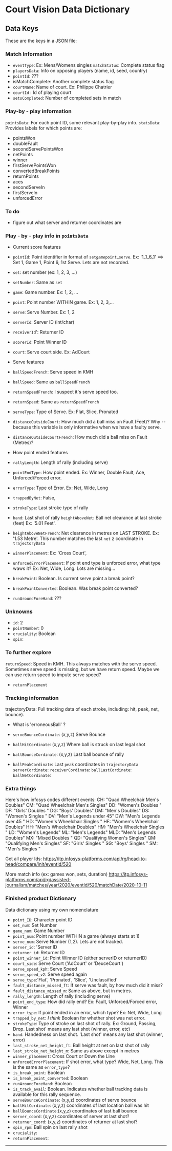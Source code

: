 # Court Vision Data Dictionary


## Data Keys

These are the keys in a JSON file:


### Match Information

* `eventType`: Ex: Mens/Womens singles
`matchStatus`: Complete status flag
* `playersData`: Info on opposing players (name, id, seed, country)
* `pointId`: ???
* isMatchComplete: Another complete status flag
* `courtName`: Name of court. Ex: Philippe Chatrier
* `courtId` : Id of playing court
* `setsCompleted`: Number of completed sets in match


### Play-by - play information 
`pointsData`: For each point ID, some relevant play-by-play info.
`statsData`: Provides labels for which points are:

* pointsWon
* doubleFault
* secondServePointsWon
* netPoints
* winner
* firstServePointsWon
* convertedBreakPoints
* returnPoints
* aces
* secondServeIn
* firstServeIn
* unforcedError




### To do

* figure out what server and returner coordinates are

### Play - by - play info in `pointsData`

* Current score features

* `pointId`: Point identifier in format of `set`_`game`_`point`_`serve`. Ex: '1_1_6_1' ==> Set 1, Game 1, Point 6, 1st Serve. Lets are not recorded. 
* `set`: set number (ex: 1, 2, 3, ...)
* `setNumber`: Same as `set`
* `game`: Game number. Ex: 1, 2, ...
* `point`: Point number WITHIN game. Ex: 1, 2, 3,...
* `serve`: Serve Number. Ex: 1, 2

* `serverId`: Server ID (int/char)
* `receiverId`': Returner ID 
* `scorerId`: Point Winner ID 
* `court`: Serve court side. Ex: AdCourt


* Serve features

* `ballSpeedFrench`: Serve speed in KMH 
* `ballSpeed`: Same as `ballSpeedFrench`
* `returnSpeedFrench`: I suspect it's serve speed too.
* `returnSpeed`: Same as `returnSpeedFrench`
* `serveType`: Type of Serve. Ex: Flat, Slice, Pronated
* `distanceOutsideCourt`: How much did a ball miss on Fault (Feet)? Why -- because this variable is only informative when we have a faulty serve.
* `distanceOutsideCourtFrench`: How much did a ball miss on Fault (Metres)?

* How point ended features

* `rallyLength`: Length of rally (including serve)
* `pointEndType`: How point ended. Ex: Winner, Double Fault, Ace, Unforced/Forced error.
* `errorType`: Type of Error. Ex: Net, Wide, Long 
* `trappedByNet`: False,
* `strokeType`: Last stroke type of rally
* `hand`: Last shot of rally
`heightAboveNet`: Ball net clearance at last stroke (feet) Ex: '5.01 Feet'. 
* `heightAboveNetFrench`: Net clearance in metres on LAST STROKE. Ex: '1.53 Metre'. This number matches the last `net` z coordinate in `trajectoryData`
* `winnerPlacement`: Ex: 'Cross Court',
* `unforcedErrorPlacement`: If point end type is unforced error, what type waws it? Ex: Net, Wide, Long. Lots are missing...
* `breakPoint`: Boolean. Is current serve point a break point? 
* `breakPointConverted`: Boolean. Was break point converted? 
* `runAroundForeHand`: ???

### Unknowns 
* `id`: 2
* `pointNumber`: 0
* `cruciality`: Boolean
* `spin`:

### To further explore
`returnSpeed`: Speed in KMH. This always matches with the serve speed.
Sometimes serve speed is missing, but we have return speed. Maybe we can use return speed to impute serve speed?

* `returnPlacement`



### Tracking information

trajectoryData: Full tracking data of each stroke, including: hit, peak, net, bounce).

* What is 'erroneousBall' ?


* `serveBounceCordinate`: (x,y,z) Serve Bounce
* `ballHitCordinate`: (x,y,z) Where ball is struck on last legal shot
* `ballBounceCordinate`: (x,y,z) Last ball bounce of rally
* `ballPeakCordinate`:  Last `peak` coordinates in `trajectoryData`
`serverCordinate`:
`receiverCordinate`:
`ballLastCordinate`:
`ballNetCordinate`:




### Extra things

Here's how infosys codes different events:
CH: "Quad Wheelchair Men's Doubles"
CM: "Quad Wheelchair Men's Singles"
DD: "Women's Doubles "
DF: "Girls' Doubles "
DG: "Boys' Doubles"
DM: "Men's Doubles"
DS: "Women's Singles "
DV: "Men's Legends under 45"
DW: "Men's Legends over 45  "
HD: "Women's Wheelchair Singles "
HF: "Women's Wheelchair Doubles"
HH: "Men's Wheelchair Doubles"
HM: "Men's Wheelchair Singles "
LD: "Women's Legends"
ML: "Men's Legends"
MLD: "Men's Legends Doubles"
MX: "Mixed Doubles "
QD: "Qualifying Women's Singles"
QM: "Qualifying Men's Singles"
SF: "Girls' Singles "
SG: "Boys' Singles "
SM: "Men's Singles "



Get all player Ids:
https://itp.infosys-platforms.com/api/rg/head-to-head/compare/init/eventId/520


More match info (ex: games won, sets, duration)
https://itp.infosys-platforms.com/api/rg/assisted-journalism/matches/year/2020/eventId/520/matchDate/2020-10-11



### Finished product Dictionary

Data dictionary using my own nomenclature


* `point_ID`: Character point ID
* `set_num`: Set Number
* `game_num`: Game Number
* `point_num`: Point number WITHIN a game (always starts at 1)
* `serve_num`: Serve Number (1,2). Lets are not tracked.
* `server_id`: 'Server ID
* `returner_id`: Returner ID
* `point_winner_id`: Point Winner ID (either serverID or returnerID)
* `court_side`: Serve Court ('AdCourt' or 'DeuceCourt')
* `serve_speed_kph`: Serve Speed
* `serve_speed_v2`: Serve speed again
* `serve_type`:'Flat', 'Pronated', 'Slice', 'Unclassified'
* `fault_distance_missed_ft`: If serve was fault, by how much did it miss?
* `fault_distance_missed_m`: Same as above, but in metres.
* `rally_length`: Length of rally (including serve)
* `point_end_type`: How did rally end? Ex: Fault, Unforced/Forced error, Winner
* `error_type`: If point ended in an error, which type? Ex: Net, Wide, Long
* `trapped_by_net`: *I think* Boolean for whether shot was net error.
* `strokeType`: Type of stroke on last shot of rally. Ex: Ground, Passing, Drop. Last shot' means any last shot (winner, error, etc)
* `hand`: Handedness on last shot. 'Last shot' means any last shot (winner, error)
* `last_stroke_net_height_ft`: Ball height at net on last shot of rally
* `last_stroke_net_height_m`: Same as above except in metres
* `winner_placement`: Cross Court or Down the Line
* `unforcedErrorPlacement`: If shot error, what type? Wide, Net, Long. This is the same as `error_type`?
* `is_break_point`: Boolean
* `is_break_point_converted`: Boolean
* `runAroundForeHand`: Boolean
* `is_track_avail`: Boolean. Indicates whether ball tracking data is available for this rally sequence. 
* `serveBounceCordinate`: (x,y,z) coordinates of serve bounce
* `ballHitCordinate`: (x,y,z) coordinates of last location ball was hit
* `ballBounceCordinate`:(x,y,z) coordinates of last ball bounce
* `server_coord`: (x,y,z) coordinates of server at last shot?
* `returner_coord`: (x,y,z) coordinates of returner at last shot?
* `spin_rpm`: Ball spin on last rally shot
* `cruciality`: 
* `returnPlacement`: 



-----

